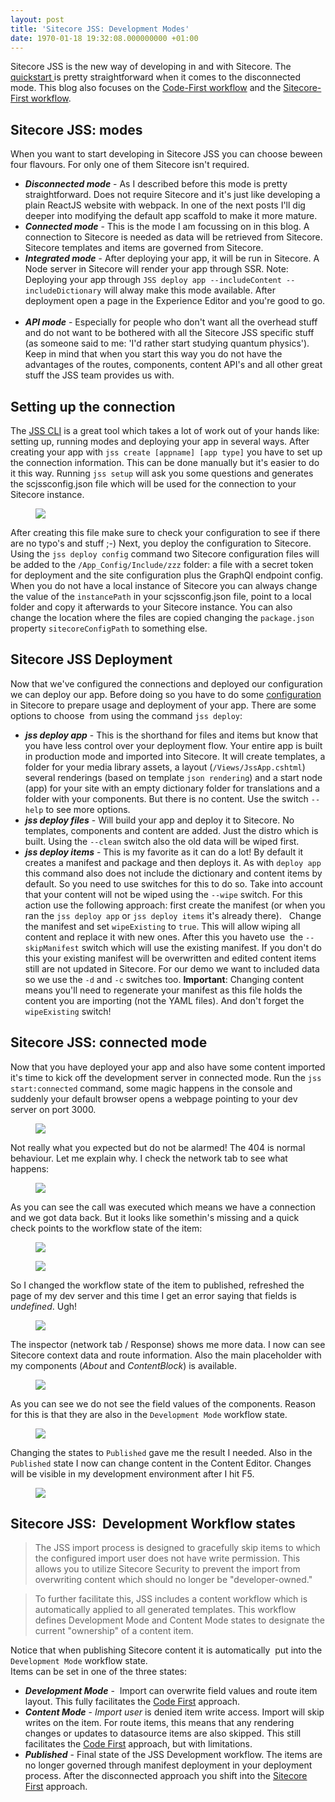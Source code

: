 ```yaml
---
layout: post
title: 'Sitecore JSS: Development Modes'
date: 1970-01-18 19:32:08.000000000 +01:00
---
```

<p>Sitecore JSS is the new way of developing in and with Sitecore. The <a href="https://jss.sitecore.net/docs/getting-started/quick-start">quickstart </a>is pretty straightforward when it comes to the disconnected mode. This blog also focuses on the <a href="https://jss.sitecore.net/docs/fundamentals/dev-workflows/code-first">Code-First workflow</a> and the <a href="https://jss.sitecore.net/docs/fundamentals/dev-workflows/sitecore-first">Sitecore-First workflow</a>.</p><h2 id="sitecore-jss-modes">Sitecore JSS: modes</h2><p>When you want to start developing in Sitecore JSS you can choose beween four flavours. For only one of them Sitecore isn't required.</p><ul><li> <em><strong>Disconnected mode</strong></em> - As I described before this mode is pretty straightforward. Does not require Sitecore and it's just like developing a plain ReactJS website with webpack. In one of the next posts I'll dig deeper into modifying the default app scaffold to make it more mature. </li><li> <em><strong>Connected mode</strong></em> - This is the mode I am focussing on in this blog. A connection to Sitecore is needed as data will be retrieved from Sitecore. Sitecore templates and items are governed from Sitecore. </li><li> <em><strong>Integrated mode</strong></em> - After deploying your app, it will be run in Sitecore. A Node server in Sitecore will render your app through SSR. Note: Deploying your app through <code>JSS deploy app --includeContent --includeDictionary</code> will alway make this mode available. After deployment open a page in the Experience Editor and you're good to go.  </li><li> <em><strong>API mode</strong></em> - Especially for people who don't want all the overhead stuff and do not want to be bothered with all the Sitecore JSS specific stuff (as someone said to me: 'I'd rather start studying quantum physics'). Keep in mind that when you start this way you do not have the advantages of the routes, components, content API's and all other great stuff the JSS team provides us with. </li></ul><h2 id="setting-up-the-connection">Setting up the connection</h2><p>The <a href="https://jss.sitecore.net/docs/fundamentals/cli">JSS CLI</a> is a great tool which takes a lot of work out of your hands like: setting up, running modes and deploying your app in several ways. After creating your app with <code>jss create [appname] [app type]</code> you have to set up the connection information. This can be done manually but it's easier to do it this way. Running <code>jss setup</code> will ask you some questions and generates the scjssconfig.json file which will be used for the connection to your Sitecore instance.</p><figure class="kg-image-card"><img src="https://ghost-azure-gary.azurewebsites.net/content/images/2018/08/scjssconfig.png" class="kg-image"></figure><p>After creating this file make sure to check your configuration to see if there are no typo's and stuff ;-) Next, you deploy the configuration to Sitecore. Using the <code>jss deploy config</code> command two Sitecore configuration files will be added to the <code>/App_Config/Include/zzz</code> folder: a file with a secret token for deployment and the site configuration plus the GraphQl endpoint config. When you do not have a local instance of Sitecore you can always change the value of the <code>instancePath</code> in your scjssconfig.json file, point to a local folder and copy it afterwards to your Sitecore instance. You can also change the location where the files are copied changing the <code>package.json</code> property <code>sitecoreConfigPath</code> to something else.</p><h2 id="sitecore-jss-deployment">Sitecore JSS Deployment</h2><p>Now that we've configured the connections and deployed our configuration we can deploy our app. Before doing so you have to do some <a href="https://jss.sitecore.net/docs/getting-started/app-deployment">configuration</a> in Sitecore to prepare usage and deployment of your app. There are some options to choose  from using the command <code>jss deploy</code>:</p><ul><li> <em><strong>jss deploy app</strong></em> - This is the shorthand for files and items but know that you have less control over your deployment flow. Your entire app is built in production mode and imported into Sitecore. It will create templates, a folder for your media library assets, a layout (<code>/Views/JssApp.cshtml</code>) several renderings (based on template <code>json rendering</code>) and a start node (app) for your site with an empty dictionary folder for translations and a folder with your components. But there is no content. Use the switch <code>--help</code> to see more options. </li><li> <em><strong>jss deploy files</strong></em> - Will build your app and deploy it to Sitecore. No templates, components and content are added. Just the distro which is built. Using the <code>--clean</code> switch also the old data will be wiped first. </li><li> <em><strong>jss deploy items</strong></em> - This is my favorite as it can do a lot! By default it creates a manifest and package and then deploys it. As with <code>deploy app</code> this command also does not include the dictionary and content items by default. So you need to use switches for this to do so. Take into account that your content will not be wiped using the <code>--wipe</code> switch. For this action use the following approach: first create the manifest (or when you ran the <code>jss deploy app</code> or <code>jss deploy items</code> it's already there).   Change the manifest and set <code>wipeExisting</code> to <code>true</code>. This will allow wiping all content and replace it with new ones. After this you haveto use  the <code>--skipManifest</code> switch which will use the existing manifest. If you don't do this your existing manifest will be overwritten and edited content items still are not updated in Sitecore. For our demo we want to included data so we use the <code>-d</code> and <code>-c</code> switches too. <strong>Important</strong>: Changing content means you'll need to regenerate your manifest as this file holds the content you are importing (not the YAML files). And don't forget the <code>wipeExisting</code> switch! </li></ul><h2 id="sitecore-jss-connected-mode">Sitecore JSS: connected mode</h2><p>Now that you have deployed your app and also have some content imported it's time to kick off the development server in connected mode. Run the <code>jss start:connected</code> command, some magic happens in the console and suddenly your default browser opens a webpage pointing to your dev server on port 3000.</p><figure class="kg-image-card"><img src="https://ghost-azure-gary.azurewebsites.net/content/images/2018/08/lh3000.png" class="kg-image"></figure><p>Not really what you expected but do not be alarmed! The 404 is normal behaviour. Let me explain why. I check the network tab to see what happens:</p><figure class="kg-image-card"><img src="https://ghost-azure-gary.azurewebsites.net/content/images/2018/08/call01-1.png" class="kg-image"></figure><p>As you can see the call was executed which means we have a connection and we got data back. But it looks like somethin's missing and a quick check points to the workflow state of the item:</p><figure class="kg-image-card"><img src="https://ghost-azure-gary.azurewebsites.net/content/images/2018/08/call00.png" class="kg-image"></figure><figure class="kg-image-card"><img src="https://ghost-azure-gary.azurewebsites.net/content/images/2018/08/call02.png" class="kg-image"></figure><p>So I changed the workflow state of the item to published, refreshed the page of my dev server and this time I get an error saying that fields is <em>undefined</em>. Ugh!</p><figure class="kg-image-card"><img src="https://ghost-azure-gary.azurewebsites.net/content/images/2018/08/call003.png" class="kg-image"></figure><p>The inspector (network tab / Response) shows me more data. I now can see Sitecore context data and route information. Also the main placeholder with my components (<em>About</em> and <em>ContentBlock</em>) is available.</p><figure class="kg-image-card"><img src="https://ghost-azure-gary.azurewebsites.net/content/images/2018/08/call004.png" class="kg-image"></figure><p>As you can see we do not see the field values of the components. Reason for this is that they are also in the <code>Development Mode</code> workflow state.</p><figure class="kg-image-card"><img src="https://ghost-azure-gary.azurewebsites.net/content/images/2018/08/call005.png" class="kg-image"></figure><p>Changing the states to <code>Published</code> gave me the result I needed. Also in the <code>Published</code> state I now can change content in the Content Editor. Changes will be visible in my development environment after I hit F5.</p><figure class="kg-image-card"><img src="https://ghost-azure-gary.azurewebsites.net/content/images/2018/08/call006.png" class="kg-image"></figure><h2 id="sitecore-jss-development-workflow-states">Sitecore JSS:  Development Workflow states</h2><blockquote>The JSS import process is designed to gracefully skip items to which the configured import user does not have write permission. This allows you to utilize Sitecore Security to prevent the import from overwriting content which should no longer be "developer-owned."</blockquote><blockquote>To further facilitate this, JSS includes a content workflow which is automatically applied to all generated templates. This workflow defines Development Mode and Content Mode states to designate the current "ownership" of a content item.</blockquote><p>Notice that when publishing Sitecore content it is automatically  put into the <code>Development Mode</code> workflow state.<br>Items can be set in one of the three states:</p><ul><li> <em><strong>Development Mode</strong></em> -  Import can overwrite field values and route item layout. This fully facilitates the <a href="https://jss.sitecore.net/docs/fundamentals/dev-workflows/code-first">Code First</a> approach. </li><li> <em><strong>Content Mode</strong></em> - <em>Import user</em> is denied item write access. Import will skip writes on the item. For route items, this means that any rendering changes or updates to datasource items are also skipped. This still facilitates the <a href="https://jss.sitecore.net/docs/fundamentals/dev-workflows/code-first">Code First</a> approach, but with limitations. </li><li> <em><strong>Published</strong></em> - Final state of the JSS Development workflow. The items are no longer governed through manifest deployment in your deployment process. After the disconnected approach you shift into the <a href="https://jss.sitecore.net/docs/fundamentals/dev-workflows/sitecore-first">Sitecore First</a> approach. </li></ul>
